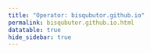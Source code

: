```yaml
---
title: "Operator: bisqubutor.github.io"
permalink: bisqubutor.github.io.html
datatable: true
hide_sidebar: true
---
```


<div>                        <script type="text/javascript">window.PlotlyConfig = {MathJaxConfig: 'local'};</script>
        <script src="https://cdn.plot.ly/plotly-2.4.2.min.js"></script>                <div id="03c1764f-eb3b-4557-92e7-db55bbd2140f" class="plotly-graph-div" style="height:100%; width:100%;"></div>            <script type="text/javascript">                                    window.PLOTLYENV=window.PLOTLYENV || {};                                    if (document.getElementById("03c1764f-eb3b-4557-92e7-db55bbd2140f")) {                    Plotly.newPlot(                        "03c1764f-eb3b-4557-92e7-db55bbd2140f",                        [{"name":"exit probability (%)","type":"scatter","x":["2021-08-08","2021-08-09","2021-08-10","2021-08-11","2021-08-12","2021-08-13","2021-08-14","2021-08-15","2021-08-16","2021-08-17","2021-08-18","2021-08-19","2021-08-20","2021-08-21","2021-08-22","2021-08-24","2021-08-25","2021-08-26","2021-08-27","2021-08-28","2021-08-29","2021-08-30","2021-08-31","2021-09-01","2021-09-02","2021-09-03","2021-09-04","2021-09-05","2021-09-06","2021-09-07","2021-09-09","2021-09-10","2021-09-11","2021-09-12","2021-09-13","2021-09-14","2021-09-15","2021-09-16","2021-09-17","2021-09-18","2021-09-19","2021-09-20","2021-09-21","2021-09-22","2021-09-23","2021-09-24","2021-09-25","2021-09-26","2021-09-27","2021-09-28","2021-09-29"],"xaxis":"x","y":[0.0,null,0.0,0.0,0.0,0.0,0.0,0.0,0.0,0.0,0.0,0.0,0.0,0.0,0.0,0.0,0.0,0.0,0.0,0.0,0.0,0.0,0.0,0.0,0.0,0.0,0.0,0.0,0.0,0.0,0.0,0.0,0.0,0.0,0.0,0.0,0.0,0.0,0.0,0.0,0.0,0.0,0.0,0.0,0.0,0.0,0.0,0.0,0.0,0.0,0.0],"yaxis":"y"},{"name":"guard probability (%)","type":"scatter","x":["2021-08-08","2021-08-09","2021-08-10","2021-08-11","2021-08-12","2021-08-13","2021-08-14","2021-08-15","2021-08-16","2021-08-17","2021-08-18","2021-08-19","2021-08-20","2021-08-21","2021-08-22","2021-08-24","2021-08-25","2021-08-26","2021-08-27","2021-08-28","2021-08-29","2021-08-30","2021-08-31","2021-09-01","2021-09-02","2021-09-03","2021-09-04","2021-09-05","2021-09-06","2021-09-07","2021-09-09","2021-09-10","2021-09-11","2021-09-12","2021-09-13","2021-09-14","2021-09-15","2021-09-16","2021-09-17","2021-09-18","2021-09-19","2021-09-20","2021-09-21","2021-09-22","2021-09-23","2021-09-24","2021-09-25","2021-09-26","2021-09-27","2021-09-28","2021-09-29"],"xaxis":"x","y":[0.0,null,0.0,0.0,0.0,0.0,0.0,0.0,0.0,0.0,0.0,0.0,0.0,0.0,0.0,0.0,0.0,0.0,0.0,0.0,0.0,0.0,0.0,0.0,0.0,0.0,0.0,0.0,0.0,0.0,0.0,0.03,0.17,0.27,0.32,0.34,0.37,0.4,0.38,0.36,0.4,0.43,0.42,0.38,0.32,0.28,0.27,0.23,0.21,0.15,0.04],"yaxis":"y"},{"name":"advertised bandwidth","type":"scatter","x":["2021-08-08","2021-08-09","2021-08-10","2021-08-11","2021-08-12","2021-08-13","2021-08-14","2021-08-15","2021-08-16","2021-08-17","2021-08-18","2021-08-19","2021-08-20","2021-08-21","2021-08-22","2021-08-24","2021-08-25","2021-08-26","2021-08-27","2021-08-28","2021-08-29","2021-08-30","2021-08-31","2021-09-01","2021-09-02","2021-09-03","2021-09-04","2021-09-05","2021-09-06","2021-09-07","2021-09-09","2021-09-10","2021-09-11","2021-09-12","2021-09-13","2021-09-14","2021-09-15","2021-09-16","2021-09-17","2021-09-18","2021-09-19","2021-09-20","2021-09-21","2021-09-22","2021-09-23","2021-09-24","2021-09-25","2021-09-26","2021-09-27","2021-09-28","2021-09-29"],"xaxis":"x","y":[0.0,0.28,0.7,0.02,0.06,0.18,0.18,0.2,0.58,0.7,0.53,0.26,0.73,0.69,0.67,1.15,1.58,1.49,1.54,1.61,1.42,1.72,1.72,1.64,1.72,2.15,2.04,2.14,2.17,2.06,1.92,15.84,17.07,17.06,16.92,17.69,17.63,17.55,17.19,17.59,17.38,17.13,17.35,15.62,13.17,13.87,13.84,14.08,14.35,4.38,4.59],"yaxis":"y2"}],                        {"hovermode":"x","template":{"data":{"bar":[{"error_x":{"color":"#2a3f5f"},"error_y":{"color":"#2a3f5f"},"marker":{"line":{"color":"#E5ECF6","width":0.5},"pattern":{"fillmode":"overlay","size":10,"solidity":0.2}},"type":"bar"}],"barpolar":[{"marker":{"line":{"color":"#E5ECF6","width":0.5},"pattern":{"fillmode":"overlay","size":10,"solidity":0.2}},"type":"barpolar"}],"carpet":[{"aaxis":{"endlinecolor":"#2a3f5f","gridcolor":"white","linecolor":"white","minorgridcolor":"white","startlinecolor":"#2a3f5f"},"baxis":{"endlinecolor":"#2a3f5f","gridcolor":"white","linecolor":"white","minorgridcolor":"white","startlinecolor":"#2a3f5f"},"type":"carpet"}],"choropleth":[{"colorbar":{"outlinewidth":0,"ticks":""},"type":"choropleth"}],"contour":[{"colorbar":{"outlinewidth":0,"ticks":""},"colorscale":[[0.0,"#0d0887"],[0.1111111111111111,"#46039f"],[0.2222222222222222,"#7201a8"],[0.3333333333333333,"#9c179e"],[0.4444444444444444,"#bd3786"],[0.5555555555555556,"#d8576b"],[0.6666666666666666,"#ed7953"],[0.7777777777777778,"#fb9f3a"],[0.8888888888888888,"#fdca26"],[1.0,"#f0f921"]],"type":"contour"}],"contourcarpet":[{"colorbar":{"outlinewidth":0,"ticks":""},"type":"contourcarpet"}],"heatmap":[{"colorbar":{"outlinewidth":0,"ticks":""},"colorscale":[[0.0,"#0d0887"],[0.1111111111111111,"#46039f"],[0.2222222222222222,"#7201a8"],[0.3333333333333333,"#9c179e"],[0.4444444444444444,"#bd3786"],[0.5555555555555556,"#d8576b"],[0.6666666666666666,"#ed7953"],[0.7777777777777778,"#fb9f3a"],[0.8888888888888888,"#fdca26"],[1.0,"#f0f921"]],"type":"heatmap"}],"heatmapgl":[{"colorbar":{"outlinewidth":0,"ticks":""},"colorscale":[[0.0,"#0d0887"],[0.1111111111111111,"#46039f"],[0.2222222222222222,"#7201a8"],[0.3333333333333333,"#9c179e"],[0.4444444444444444,"#bd3786"],[0.5555555555555556,"#d8576b"],[0.6666666666666666,"#ed7953"],[0.7777777777777778,"#fb9f3a"],[0.8888888888888888,"#fdca26"],[1.0,"#f0f921"]],"type":"heatmapgl"}],"histogram":[{"marker":{"pattern":{"fillmode":"overlay","size":10,"solidity":0.2}},"type":"histogram"}],"histogram2d":[{"colorbar":{"outlinewidth":0,"ticks":""},"colorscale":[[0.0,"#0d0887"],[0.1111111111111111,"#46039f"],[0.2222222222222222,"#7201a8"],[0.3333333333333333,"#9c179e"],[0.4444444444444444,"#bd3786"],[0.5555555555555556,"#d8576b"],[0.6666666666666666,"#ed7953"],[0.7777777777777778,"#fb9f3a"],[0.8888888888888888,"#fdca26"],[1.0,"#f0f921"]],"type":"histogram2d"}],"histogram2dcontour":[{"colorbar":{"outlinewidth":0,"ticks":""},"colorscale":[[0.0,"#0d0887"],[0.1111111111111111,"#46039f"],[0.2222222222222222,"#7201a8"],[0.3333333333333333,"#9c179e"],[0.4444444444444444,"#bd3786"],[0.5555555555555556,"#d8576b"],[0.6666666666666666,"#ed7953"],[0.7777777777777778,"#fb9f3a"],[0.8888888888888888,"#fdca26"],[1.0,"#f0f921"]],"type":"histogram2dcontour"}],"mesh3d":[{"colorbar":{"outlinewidth":0,"ticks":""},"type":"mesh3d"}],"parcoords":[{"line":{"colorbar":{"outlinewidth":0,"ticks":""}},"type":"parcoords"}],"pie":[{"automargin":true,"type":"pie"}],"scatter":[{"marker":{"colorbar":{"outlinewidth":0,"ticks":""}},"type":"scatter"}],"scatter3d":[{"line":{"colorbar":{"outlinewidth":0,"ticks":""}},"marker":{"colorbar":{"outlinewidth":0,"ticks":""}},"type":"scatter3d"}],"scattercarpet":[{"marker":{"colorbar":{"outlinewidth":0,"ticks":""}},"type":"scattercarpet"}],"scattergeo":[{"marker":{"colorbar":{"outlinewidth":0,"ticks":""}},"type":"scattergeo"}],"scattergl":[{"marker":{"colorbar":{"outlinewidth":0,"ticks":""}},"type":"scattergl"}],"scattermapbox":[{"marker":{"colorbar":{"outlinewidth":0,"ticks":""}},"type":"scattermapbox"}],"scatterpolar":[{"marker":{"colorbar":{"outlinewidth":0,"ticks":""}},"type":"scatterpolar"}],"scatterpolargl":[{"marker":{"colorbar":{"outlinewidth":0,"ticks":""}},"type":"scatterpolargl"}],"scatterternary":[{"marker":{"colorbar":{"outlinewidth":0,"ticks":""}},"type":"scatterternary"}],"surface":[{"colorbar":{"outlinewidth":0,"ticks":""},"colorscale":[[0.0,"#0d0887"],[0.1111111111111111,"#46039f"],[0.2222222222222222,"#7201a8"],[0.3333333333333333,"#9c179e"],[0.4444444444444444,"#bd3786"],[0.5555555555555556,"#d8576b"],[0.6666666666666666,"#ed7953"],[0.7777777777777778,"#fb9f3a"],[0.8888888888888888,"#fdca26"],[1.0,"#f0f921"]],"type":"surface"}],"table":[{"cells":{"fill":{"color":"#EBF0F8"},"line":{"color":"white"}},"header":{"fill":{"color":"#C8D4E3"},"line":{"color":"white"}},"type":"table"}]},"layout":{"annotationdefaults":{"arrowcolor":"#2a3f5f","arrowhead":0,"arrowwidth":1},"autotypenumbers":"strict","coloraxis":{"colorbar":{"outlinewidth":0,"ticks":""}},"colorscale":{"diverging":[[0,"#8e0152"],[0.1,"#c51b7d"],[0.2,"#de77ae"],[0.3,"#f1b6da"],[0.4,"#fde0ef"],[0.5,"#f7f7f7"],[0.6,"#e6f5d0"],[0.7,"#b8e186"],[0.8,"#7fbc41"],[0.9,"#4d9221"],[1,"#276419"]],"sequential":[[0.0,"#0d0887"],[0.1111111111111111,"#46039f"],[0.2222222222222222,"#7201a8"],[0.3333333333333333,"#9c179e"],[0.4444444444444444,"#bd3786"],[0.5555555555555556,"#d8576b"],[0.6666666666666666,"#ed7953"],[0.7777777777777778,"#fb9f3a"],[0.8888888888888888,"#fdca26"],[1.0,"#f0f921"]],"sequentialminus":[[0.0,"#0d0887"],[0.1111111111111111,"#46039f"],[0.2222222222222222,"#7201a8"],[0.3333333333333333,"#9c179e"],[0.4444444444444444,"#bd3786"],[0.5555555555555556,"#d8576b"],[0.6666666666666666,"#ed7953"],[0.7777777777777778,"#fb9f3a"],[0.8888888888888888,"#fdca26"],[1.0,"#f0f921"]]},"colorway":["#636efa","#EF553B","#00cc96","#ab63fa","#FFA15A","#19d3f3","#FF6692","#B6E880","#FF97FF","#FECB52"],"font":{"color":"#2a3f5f"},"geo":{"bgcolor":"white","lakecolor":"white","landcolor":"#E5ECF6","showlakes":true,"showland":true,"subunitcolor":"white"},"hoverlabel":{"align":"left"},"hovermode":"closest","mapbox":{"style":"light"},"paper_bgcolor":"white","plot_bgcolor":"#E5ECF6","polar":{"angularaxis":{"gridcolor":"white","linecolor":"white","ticks":""},"bgcolor":"#E5ECF6","radialaxis":{"gridcolor":"white","linecolor":"white","ticks":""}},"scene":{"xaxis":{"backgroundcolor":"#E5ECF6","gridcolor":"white","gridwidth":2,"linecolor":"white","showbackground":true,"ticks":"","zerolinecolor":"white"},"yaxis":{"backgroundcolor":"#E5ECF6","gridcolor":"white","gridwidth":2,"linecolor":"white","showbackground":true,"ticks":"","zerolinecolor":"white"},"zaxis":{"backgroundcolor":"#E5ECF6","gridcolor":"white","gridwidth":2,"linecolor":"white","showbackground":true,"ticks":"","zerolinecolor":"white"}},"shapedefaults":{"line":{"color":"#2a3f5f"}},"ternary":{"aaxis":{"gridcolor":"white","linecolor":"white","ticks":""},"baxis":{"gridcolor":"white","linecolor":"white","ticks":""},"bgcolor":"#E5ECF6","caxis":{"gridcolor":"white","linecolor":"white","ticks":""}},"title":{"x":0.05},"xaxis":{"automargin":true,"gridcolor":"white","linecolor":"white","ticks":"","title":{"standoff":15},"zerolinecolor":"white","zerolinewidth":2},"yaxis":{"automargin":true,"gridcolor":"white","linecolor":"white","ticks":"","title":{"standoff":15},"zerolinecolor":"white","zerolinewidth":2}}},"xaxis":{"anchor":"y","domain":[0.0,0.94],"rangeselector":{"buttons":[{"count":7,"label":"week","step":"day","stepmode":"backward"},{"count":1,"label":"month","step":"month","stepmode":"backward"},{"count":6,"label":"6 months","step":"month","stepmode":"backward"},{"count":1,"label":"year","step":"year","stepmode":"backward"},{"step":"all"}]}},"yaxis":{"anchor":"x","domain":[0.0,1.0],"rangemode":"nonnegative","ticksuffix":"%","title":{"text":"exit / guard probability"}},"yaxis2":{"anchor":"x","overlaying":"y","rangemode":"nonnegative","side":"right","ticksuffix":" Gbit/s","title":{"text":"advertised bandwidth"}}},                        {"responsive": true}                    )                };                            </script>        </div>

Only proven relays are included in the graph and table. A proven relay claims to be part of a domain
and can be verified to be part of it via the
["well-known" URL or DNS records](https://nusenu.github.io/ContactInfo-Information-Sharing-Specification/#proof).

<div class="datatable-begin"></div>

| Nickname                                                            |   Mbit/s | Exit   | IPv4                                                   | IPv6                                                                                               | First Seen   | Tor Version   | AS Name                        |
|:--------------------------------------------------------------------|---------:|:-------|:-------------------------------------------------------|:---------------------------------------------------------------------------------------------------|:-------------|:--------------|:-------------------------------|
| [bisqubutor](w/relay/00DAA8439FC3677FE505E60BB83AC2D71410E6DA.html) |       18 | N      | [107.189.13.137](https://stat.ripe.net/107.189.13.137) | [2605:6400:30:ee52:abad:babe:ca11:911](https://stat.ripe.net/2605:6400:30:ee52:abad:babe:ca11:911) | 2021-08-23   | 0.4.7.1-alpha | [PONYNET](w/as_number/AS53667) |
| [bisqubutor](w/relay/01492969B7E4883680B492CCE11B58D52B368C2D.html) |       20 | N      | [107.189.14.191](https://stat.ripe.net/107.189.14.191) | [2605:6400:30:ee60:abad:babe:ca11:911](https://stat.ripe.net/2605:6400:30:ee60:abad:babe:ca11:911) | 2021-08-23   | 0.4.7.1-alpha | [PONYNET](w/as_number/AS53667) |
| [bisqubutor](w/relay/01624A91757DD641C2981CE7DAACCD506E795CA8.html) |      214 | N      | [107.189.14.43](https://stat.ripe.net/107.189.14.43)   | [2605:6400:30:ee83::](https://stat.ripe.net/2605:6400:30:ee83::)                                   | 2021-08-22   | 0.4.7.1-alpha | [PONYNET](w/as_number/AS53667) |
| [bisqubutor](w/relay/02B5CCB59FE984786AB7ACDFC4DED70879770747.html) |       20 | N      | [107.189.13.147](https://stat.ripe.net/107.189.13.147) | [2605:6400:30:ee5b:abad:babe:ca11:911](https://stat.ripe.net/2605:6400:30:ee5b:abad:babe:ca11:911) | 2021-08-23   | 0.4.7.1-alpha | [PONYNET](w/as_number/AS53667) |
| [bisqubutor](w/relay/0BF5A9AA346E7E4EAC8226E180CF2F557BE14A25.html) |       23 | N      | [107.189.12.208](https://stat.ripe.net/107.189.12.208) | [2605:6400:30:ee6d::](https://stat.ripe.net/2605:6400:30:ee6d::)                                   | 2021-08-22   | 0.4.7.1-alpha | [PONYNET](w/as_number/AS53667) |
| [bisqubutor](w/relay/0F27EF4462E12703B5CB25F54AB559F4668BA550.html) |       17 | N      | [104.244.72.218](https://stat.ripe.net/104.244.72.218) | [2605:6400:30:ee7a::](https://stat.ripe.net/2605:6400:30:ee7a::)                                   | 2021-08-22   | 0.4.7.1-alpha | [PONYNET](w/as_number/AS53667) |
| [bisqubutor](w/relay/162758B7BB18B4E31A0F58C632055E0FBE513113.html) |       13 | N      | [107.189.14.180](https://stat.ripe.net/107.189.14.180) | [2605:6400:30:ef74:abad:babe:ca11:911](https://stat.ripe.net/2605:6400:30:ef74:abad:babe:ca11:911) | 2021-08-23   | 0.4.7.1-alpha | [PONYNET](w/as_number/AS53667) |
| [bisqubutor](w/relay/17D2620406FE715057B2E3A6FC18227281967E83.html) |        7 | N      | [107.189.28.87](https://stat.ripe.net/107.189.28.87)   | [2605:6400:30:ee59:abad:babe:ca11:911](https://stat.ripe.net/2605:6400:30:ee59:abad:babe:ca11:911) | 2021-08-23   | 0.4.7.1-alpha | [PONYNET](w/as_number/AS53667) |
| [bisqubutor](w/relay/1FD1A6D708A7E615F0E8B8584CA8FC7B4C6F2D47.html) |      221 | N      | [107.189.14.247](https://stat.ripe.net/107.189.14.247) | [2605:6400:30:ee84::](https://stat.ripe.net/2605:6400:30:ee84::)                                   | 2021-08-22   | 0.4.7.1-alpha | [PONYNET](w/as_number/AS53667) |
| [bisqubutor](w/relay/206DCC992F3108B80E7C090A93CDA94B5D454FCC.html) |       25 | N      | [107.189.14.232](https://stat.ripe.net/107.189.14.232) | [2605:6400:30:ee5a:abad:babe:ca11:911](https://stat.ripe.net/2605:6400:30:ee5a:abad:babe:ca11:911) | 2021-08-23   | 0.4.7.1-alpha | [PONYNET](w/as_number/AS53667) |
| [bisqubutor](w/relay/24372C3B67551ABDB0501CF2F7BE45789301486D.html) |       21 | N      | [107.189.14.212](https://stat.ripe.net/107.189.14.212) | [2605:6400:30:ee51:abad:babe:ca11:911](https://stat.ripe.net/2605:6400:30:ee51:abad:babe:ca11:911) | 2021-08-23   | 0.4.7.1-alpha | [PONYNET](w/as_number/AS53667) |
| [bisqubutor](w/relay/2499F2D4E947F341D897F7FEC8FA69CB44C97AD3.html) |       26 | N      | [104.244.75.53](https://stat.ripe.net/104.244.75.53)   | [2605:6400:30:ee5e:abad:babe:ca11:911](https://stat.ripe.net/2605:6400:30:ee5e:abad:babe:ca11:911) | 2021-08-23   | 0.4.7.1-alpha | [PONYNET](w/as_number/AS53667) |
| [bisqubutor](w/relay/293FC35431537DDF6FD293E408B2387878BC8803.html) |      234 | N      | [107.189.14.43](https://stat.ripe.net/107.189.14.43)   | [2605:6400:30:ee83::](https://stat.ripe.net/2605:6400:30:ee83::)                                   | 2021-08-22   | 0.4.7.1-alpha | [PONYNET](w/as_number/AS53667) |
| [bisqubutor](w/relay/396113606A9345FD5089F5AD36E276E396C5526B.html) |       16 | N      | [107.189.13.39](https://stat.ripe.net/107.189.13.39)   | [2605:6400:30:ee5d:abad:babe:ca11:911](https://stat.ripe.net/2605:6400:30:ee5d:abad:babe:ca11:911) | 2021-08-23   | 0.4.7.1-alpha | [PONYNET](w/as_number/AS53667) |
| [bisqubutor](w/relay/3DE6EB9D9996DC92DA292547A771FD87C4E6B0B4.html) |       19 | N      | [107.189.14.212](https://stat.ripe.net/107.189.14.212) | [2605:6400:30:ee51:abad:babe:ca11:911](https://stat.ripe.net/2605:6400:30:ee51:abad:babe:ca11:911) | 2021-08-23   | 0.4.7.1-alpha | [PONYNET](w/as_number/AS53667) |
| [bisqubutor](w/relay/4002380780C83A772D2EFE87E5DB2C7B463D1919.html) |      223 | N      | [107.189.12.20](https://stat.ripe.net/107.189.12.20)   | [2605:6400:30:ee80::](https://stat.ripe.net/2605:6400:30:ee80::)                                   | 2021-08-22   | 0.4.7.1-alpha | [PONYNET](w/as_number/AS53667) |
| [bisqubutor](w/relay/42FC6FFCE5E913FDC00A5905DB9475BC0F2811D1.html) |        3 | N      | [107.189.13.47](https://stat.ripe.net/107.189.13.47)   | [2605:6400:30:ee82::](https://stat.ripe.net/2605:6400:30:ee82::)                                   | 2021-08-22   | 0.4.7.1-alpha | [PONYNET](w/as_number/AS53667) |
| [bisqubutor](w/relay/4602F360A022C97B1DCEFC2A8951733AD088BE26.html) |       22 | N      | [107.189.14.180](https://stat.ripe.net/107.189.14.180) | [2605:6400:30:ef74:abad:babe:ca11:911](https://stat.ripe.net/2605:6400:30:ef74:abad:babe:ca11:911) | 2021-08-23   | 0.4.7.1-alpha | [PONYNET](w/as_number/AS53667) |
| [bisqubutor](w/relay/465836FA2D74731B9682CCAE7BEC5506288712AC.html) |      220 | N      | [107.189.12.20](https://stat.ripe.net/107.189.12.20)   | [2605:6400:30:ee80::](https://stat.ripe.net/2605:6400:30:ee80::)                                   | 2021-08-22   | 0.4.7.1-alpha | [PONYNET](w/as_number/AS53667) |
| [bisqubutor](w/relay/46B72814FC21DE3E699096C3B6E7A279AF725434.html) |       11 | N      | [104.244.72.218](https://stat.ripe.net/104.244.72.218) | [2605:6400:30:ee7a::](https://stat.ripe.net/2605:6400:30:ee7a::)                                   | 2021-08-22   | 0.4.7.1-alpha | [PONYNET](w/as_number/AS53667) |
| [bisqubutor](w/relay/47578A5152423A4E66F38493FE58837F3D0A691C.html) |       20 | N      | [104.244.79.116](https://stat.ripe.net/104.244.79.116) | [2605:6400:30:ee55:abad:babe:ca11:911](https://stat.ripe.net/2605:6400:30:ee55:abad:babe:ca11:911) | 2021-08-23   | 0.4.7.1-alpha | [PONYNET](w/as_number/AS53667) |
| [bisqubutor](w/relay/4A20EA6797BB7E1DA02FFECB82D28A2EC3DD4115.html) |       21 | N      | [107.189.14.116](https://stat.ripe.net/107.189.14.116) | [2605:6400:30:ee53:abad:babe:ca11:911](https://stat.ripe.net/2605:6400:30:ee53:abad:babe:ca11:911) | 2021-08-23   | 0.4.7.1-alpha | [PONYNET](w/as_number/AS53667) |
| [bisqubutor](w/relay/4BD3FBF068667B41D1A76C5BA689F46963B6D555.html) |        4 | N      | [209.141.51.111](https://stat.ripe.net/209.141.51.111) | [2605:6400:20:25c1::](https://stat.ripe.net/2605:6400:20:25c1::)                                   | 2021-08-22   | 0.4.7.1-alpha | [PONYNET](w/as_number/AS53667) |
| [bisqubutor](w/relay/4C47F8450189F564785113109ABE9BD57118185A.html) |        8 | N      | [104.244.72.221](https://stat.ripe.net/104.244.72.221) | [2605:6400:30:ee7e::](https://stat.ripe.net/2605:6400:30:ee7e::)                                   | 2021-08-22   | 0.4.7.1-alpha | [PONYNET](w/as_number/AS53667) |
| [bisqubutor](w/relay/5064A33EF7F6CDB4BD4EB32CF5F222B73639259C.html) |       31 | N      | [107.189.13.137](https://stat.ripe.net/107.189.13.137) | [2605:6400:30:ee52:abad:babe:ca11:911](https://stat.ripe.net/2605:6400:30:ee52:abad:babe:ca11:911) | 2021-08-23   | 0.4.7.1-alpha | [PONYNET](w/as_number/AS53667) |
| [bisqubutor](w/relay/53C7C5305D6AC99C25477D6E1E17F4A15FE44A7A.html) |      200 | N      | [209.141.37.134](https://stat.ripe.net/209.141.37.134) | [2605:6400:20:f168::](https://stat.ripe.net/2605:6400:20:f168::)                                   | 2021-08-21   | 0.4.7.1-alpha | [PONYNET](w/as_number/AS53667) |
| [bisqubutor](w/relay/55590D23896FA788884F313FDBDC2B5802EC0969.html) |       20 | N      | [107.189.14.117](https://stat.ripe.net/107.189.14.117) | [2605:6400:30:ee62:abad:babe:ca11:911](https://stat.ripe.net/2605:6400:30:ee62:abad:babe:ca11:911) | 2021-08-23   | 0.4.7.1-alpha | [PONYNET](w/as_number/AS53667) |
| [bisqubutor](w/relay/55CBC2BEA02F2187BC036B3A703936A9232A6B24.html) |        8 | N      | [104.244.72.221](https://stat.ripe.net/104.244.72.221) | [2605:6400:30:ee7e::](https://stat.ripe.net/2605:6400:30:ee7e::)                                   | 2021-08-22   | 0.4.7.1-alpha | [PONYNET](w/as_number/AS53667) |
| [bisqubutor](w/relay/5A783DAC3DD1666B6B9C5B35935B34847D6E9554.html) |      182 | N      | [107.189.14.239](https://stat.ripe.net/107.189.14.239) | [2605:6400:30:ee81::](https://stat.ripe.net/2605:6400:30:ee81::)                                   | 2021-08-22   | 0.4.7.1-alpha | [PONYNET](w/as_number/AS53667) |
| [bisqubutor](w/relay/5E2D0C65E26B52DDC559A97E6907BFDF455E5021.html) |       14 | N      | [107.189.14.101](https://stat.ripe.net/107.189.14.101) | [2605:6400:30:ee58:abad:babe:ca11:911](https://stat.ripe.net/2605:6400:30:ee58:abad:babe:ca11:911) | 2021-08-23   | 0.4.7.1-alpha | [PONYNET](w/as_number/AS53667) |
| [bisqubutor](w/relay/5E7BCE3F2FADA1881495D6234EB259D09A3BE7D8.html) |       28 | N      | [107.189.13.133](https://stat.ripe.net/107.189.13.133) | [2605:6400:30:ee5c:abad:babe:ca11:911](https://stat.ripe.net/2605:6400:30:ee5c:abad:babe:ca11:911) | 2021-08-23   | 0.4.7.1-alpha | [PONYNET](w/as_number/AS53667) |
| [bisqubutor](w/relay/61D11322259A3A2857CAECF5C0E93C8495B25BD5.html) |      180 | N      | [107.189.14.239](https://stat.ripe.net/107.189.14.239) | [2605:6400:30:ee81::](https://stat.ripe.net/2605:6400:30:ee81::)                                   | 2021-08-22   | 0.4.7.1-alpha | [PONYNET](w/as_number/AS53667) |
| [bisqubutor](w/relay/64BBAF4C83B342E94374A1F31B1689C64EC65BDC.html) |      173 | N      | [107.189.13.102](https://stat.ripe.net/107.189.13.102) | [2605:6400:30:ef00:feed:dead:beef:443](https://stat.ripe.net/2605:6400:30:ef00:feed:dead:beef:443) | 2021-08-20   | 0.4.7.1-alpha | [PONYNET](w/as_number/AS53667) |
| [bisqubutor](w/relay/6546E56BEDC540282FD52735B11CB58C476852B8.html) |       17 | N      | [107.189.14.30](https://stat.ripe.net/107.189.14.30)   | [2605:6400:30:ee6c::](https://stat.ripe.net/2605:6400:30:ee6c::)                                   | 2021-08-22   | 0.4.7.1-alpha | [PONYNET](w/as_number/AS53667) |
| [bisqubutor](w/relay/69637ACC094A79D871AAB7F51CCC41076F9BE89A.html) |       11 | N      | [107.189.14.30](https://stat.ripe.net/107.189.14.30)   | [2605:6400:30:ee6c::](https://stat.ripe.net/2605:6400:30:ee6c::)                                   | 2021-08-22   | 0.4.7.1-alpha | [PONYNET](w/as_number/AS53667) |
| [bisqubutor](w/relay/696C70B202F8609C35BDDFB9E3D03AB73A51DFBE.html) |       12 | N      | [107.189.13.133](https://stat.ripe.net/107.189.13.133) | [2605:6400:30:ee5c:abad:babe:ca11:911](https://stat.ripe.net/2605:6400:30:ee5c:abad:babe:ca11:911) | 2021-08-23   | 0.4.7.1-alpha | [PONYNET](w/as_number/AS53667) |
| [bisqubutor](w/relay/6D8FDB3F4E9314EB6A5BDC301665A201E3CCCF85.html) |       93 | N      | [198.98.62.35](https://stat.ripe.net/198.98.62.35)     | [2605:6400:10:fa8:9974:d3b:1832:8a1e](https://stat.ripe.net/2605:6400:10:fa8:9974:d3b:1832:8a1e)   | 2021-08-22   | 0.4.7.1-alpha | [PONYNET](w/as_number/AS53667) |
| [bisqubutor](w/relay/6D98919223B91201789FAD039C3133D59F5813DC.html) |      210 | N      | [107.189.14.247](https://stat.ripe.net/107.189.14.247) | [2605:6400:30:ee84::](https://stat.ripe.net/2605:6400:30:ee84::)                                   | 2021-08-22   | 0.4.7.1-alpha | [PONYNET](w/as_number/AS53667) |
| [bisqubutor](w/relay/6DF2F8ECD822810560F3541BE5FA45E61B9D463E.html) |      234 | N      | [107.189.12.101](https://stat.ripe.net/107.189.12.101) | [2605:6400:30:ee86::](https://stat.ripe.net/2605:6400:30:ee86::)                                   | 2021-08-22   | 0.4.7.1-alpha | [PONYNET](w/as_number/AS53667) |
| [bisqubutor](w/relay/6EC2C5061C7E50CB33C8443E6D762F935800FC1F.html) |       19 | N      | [107.189.1.210](https://stat.ripe.net/107.189.1.210)   | [2605:6400:30:ee63:abad:babe:ca11:911](https://stat.ripe.net/2605:6400:30:ee63:abad:babe:ca11:911) | 2021-08-23   | 0.4.7.1-alpha | [PONYNET](w/as_number/AS53667) |
| [bisqubutor](w/relay/703412F69F060DA60F201AE2CB2B56B4D4D39733.html) |        5 | N      | [107.189.14.109](https://stat.ripe.net/107.189.14.109) | [2605:6400:30:ee7d::](https://stat.ripe.net/2605:6400:30:ee7d::)                                   | 2021-08-22   | 0.4.7.1-alpha | [PONYNET](w/as_number/AS53667) |
| [bisqubutor](w/relay/7458F2EA1BFBEC20A65C6649A514BAFCB06E098E.html) |       20 | N      | [107.189.12.70](https://stat.ripe.net/107.189.12.70)   | [2605:6400:30:ee6b::](https://stat.ripe.net/2605:6400:30:ee6b::)                                   | 2021-08-22   | 0.4.7.1-alpha | [PONYNET](w/as_number/AS53667) |
| [bisqubutor](w/relay/7710C1CF7A4F8C8F4C963EB93601D813FAF45C03.html) |       25 | N      | [107.189.14.115](https://stat.ripe.net/107.189.14.115) | [2605:6400:30:ee54:abad:babe:ca11:911](https://stat.ripe.net/2605:6400:30:ee54:abad:babe:ca11:911) | 2021-08-23   | 0.4.7.1-alpha | [PONYNET](w/as_number/AS53667) |
| [bisqubutor](w/relay/7BA225C188D468E9731FB99DDB939533134F4FE1.html) |       15 | N      | [107.189.14.174](https://stat.ripe.net/107.189.14.174) | [2605:6400:30:ee6e::](https://stat.ripe.net/2605:6400:30:ee6e::)                                   | 2021-08-22   | 0.4.7.1-alpha | [PONYNET](w/as_number/AS53667) |
| [bisqubutor](w/relay/7CDCDE0C6815F9C81215DCB4D2F4370B33810E4A.html) |       18 | N      | [107.189.29.216](https://stat.ripe.net/107.189.29.216) | [2605:6400:30:ee56:abad:babe:ca11:911](https://stat.ripe.net/2605:6400:30:ee56:abad:babe:ca11:911) | 2021-08-23   | 0.4.7.1-alpha | [PONYNET](w/as_number/AS53667) |
| [bisqubutor](w/relay/7D933AACB73ADD2BD656517327FDC7DB6FFE9742.html) |      182 | N      | [107.189.13.102](https://stat.ripe.net/107.189.13.102) | [2605:6400:30:ef00:feed:beef:f00d:80](https://stat.ripe.net/2605:6400:30:ef00:feed:beef:f00d:80)   | 2021-08-20   | 0.4.7.1-alpha | [PONYNET](w/as_number/AS53667) |
| [bisqubutor](w/relay/7DB87735A80FF2C7B194FC086A6E559BF6924942.html) |       15 | N      | [107.189.14.62](https://stat.ripe.net/107.189.14.62)   | [2605:6400:30:ee77::](https://stat.ripe.net/2605:6400:30:ee77::)                                   | 2021-08-22   | 0.4.7.1-alpha | [PONYNET](w/as_number/AS53667) |
| [bisqubutor](w/relay/81766407BEFE7EAA4CFFFE31FEFEC8F7D5F39C98.html) |       25 | N      | [107.189.1.187](https://stat.ripe.net/107.189.1.187)   | [2605:6400:30:ee64:abad:babe:ca11:911](https://stat.ripe.net/2605:6400:30:ee64:abad:babe:ca11:911) | 2021-08-23   | 0.4.7.1-alpha | [PONYNET](w/as_number/AS53667) |
| [bisqubutor](w/relay/8269EE29D42DB69BCC29D26150B02177869FDBD1.html) |       26 | N      | [104.244.74.3](https://stat.ripe.net/104.244.74.3)     | [2605:6400:30:ee6a:abad:babe:ca11:911](https://stat.ripe.net/2605:6400:30:ee6a:abad:babe:ca11:911) | 2021-08-23   | 0.4.7.1-alpha | [PONYNET](w/as_number/AS53667) |
| [bisqubutor](w/relay/880BA897F01DDEB07611FBD4D466B8C40A141683.html) |       23 | N      | [107.189.14.116](https://stat.ripe.net/107.189.14.116) | [2605:6400:30:ee53:abad:babe:ca11:911](https://stat.ripe.net/2605:6400:30:ee53:abad:babe:ca11:911) | 2021-08-23   | 0.4.7.1-alpha | [PONYNET](w/as_number/AS53667) |
| [bisqubutor](w/relay/8A079D90375529B9A07EB7DF0CF5C64AD3E0E292.html) |       18 | N      | [107.189.12.71](https://stat.ripe.net/107.189.12.71)   | [2605:6400:30:ee8c:abad:babe:ca11:911](https://stat.ripe.net/2605:6400:30:ee8c:abad:babe:ca11:911) | 2021-08-23   | 0.4.7.1-alpha | [PONYNET](w/as_number/AS53667) |
| [bisqubutor](w/relay/8DA2547A149F5809A12F708126E18ED2DBB0957B.html) |       14 | N      | [107.189.14.109](https://stat.ripe.net/107.189.14.109) | [2605:6400:30:ee7d::](https://stat.ripe.net/2605:6400:30:ee7d::)                                   | 2021-08-22   | 0.4.7.1-alpha | [PONYNET](w/as_number/AS53667) |
| [bisqubutor](w/relay/8E38C8CDF4CDA95E7D629AE01B8B2817933EDD23.html) |      158 | N      | [107.189.13.149](https://stat.ripe.net/107.189.13.149) | [2605:6400:30:f045:b16:b00b:babe:80](https://stat.ripe.net/2605:6400:30:f045:b16:b00b:babe:80)     | 2021-08-11   | 0.4.7.1-alpha | [PONYNET](w/as_number/AS53667) |
| [bisqubutor](w/relay/923658C927393677385972C104A8934C30780F3F.html) |        5 | N      | [107.189.13.47](https://stat.ripe.net/107.189.13.47)   | [2605:6400:30:ee82::](https://stat.ripe.net/2605:6400:30:ee82::)                                   | 2021-08-22   | 0.4.7.1-alpha | [PONYNET](w/as_number/AS53667) |
| [bisqubutor](w/relay/9312C446A74D82A4A0BB03835499EF943226F2A3.html) |       38 | N      | [107.189.28.87](https://stat.ripe.net/107.189.28.87)   | [2605:6400:30:ee59:abad:babe:ca11:911](https://stat.ripe.net/2605:6400:30:ee59:abad:babe:ca11:911) | 2021-08-23   | 0.4.7.1-alpha | [PONYNET](w/as_number/AS53667) |
| [bisqubutor](w/relay/940C871AF53BE7F11D39679F623BFD78459E83A8.html) |        7 | N      | [107.189.14.223](https://stat.ripe.net/107.189.14.223) | [2605:6400:30:ee7b::](https://stat.ripe.net/2605:6400:30:ee7b::)                                   | 2021-08-22   | 0.4.7.1-alpha | [PONYNET](w/as_number/AS53667) |
| [bisqubutor](w/relay/95235DAF0E47C26045E95D37FF97540C9F4E92C3.html) |       17 | N      | [107.189.12.71](https://stat.ripe.net/107.189.12.71)   | [2605:6400:30:ee8c:abad:babe:ca11:911](https://stat.ripe.net/2605:6400:30:ee8c:abad:babe:ca11:911) | 2021-08-23   | 0.4.7.1-alpha | [PONYNET](w/as_number/AS53667) |
| [bisqubutor](w/relay/95B4C206DF2C0680FFEADB9AC1B7D05B8AB084C2.html) |       20 | N      | [107.189.12.208](https://stat.ripe.net/107.189.12.208) | [2605:6400:30:ee6d::](https://stat.ripe.net/2605:6400:30:ee6d::)                                   | 2021-08-22   | 0.4.7.1-alpha | [PONYNET](w/as_number/AS53667) |
| [bisqubutor](w/relay/995F697E8843BC4D3AB4CB6A265819A318E989FF.html) |       17 | N      | [107.189.12.26](https://stat.ripe.net/107.189.12.26)   | [2605:6400:30:ee7c::](https://stat.ripe.net/2605:6400:30:ee7c::)                                   | 2021-08-22   | 0.4.7.1-alpha | [PONYNET](w/as_number/AS53667) |
| [bisqubutor](w/relay/9CB1AB6CF719EF4FBD01565D2F151670124435AE.html) |       37 | N      | [107.189.14.187](https://stat.ripe.net/107.189.14.187) | [2605:6400:30:ee61:abad:babe:ca11:911](https://stat.ripe.net/2605:6400:30:ee61:abad:babe:ca11:911) | 2021-08-23   | 0.4.7.1-alpha | [PONYNET](w/as_number/AS53667) |
| [bisqubutor](w/relay/9E42A3B2E83BA7B3195190DB4792DBFBBEAD6897.html) |       14 | N      | [107.189.14.174](https://stat.ripe.net/107.189.14.174) | [2605:6400:30:ee6e::](https://stat.ripe.net/2605:6400:30:ee6e::)                                   | 2021-08-22   | 0.4.7.1-alpha | [PONYNET](w/as_number/AS53667) |
| [bisqubutor](w/relay/A0AE9A0D0F4A4B755339DE67F632D6EA26F0834F.html) |       13 | N      | [107.189.14.62](https://stat.ripe.net/107.189.14.62)   | [2605:6400:30:ee77::](https://stat.ripe.net/2605:6400:30:ee77::)                                   | 2021-08-22   | 0.4.7.1-alpha | [PONYNET](w/as_number/AS53667) |
| [bisqubutor](w/relay/A244DE8840B719F28FA6B113E3A7E485CE7E6F71.html) |       21 | N      | [107.189.14.115](https://stat.ripe.net/107.189.14.115) | [2605:6400:30:ee54:abad:babe:ca11:911](https://stat.ripe.net/2605:6400:30:ee54:abad:babe:ca11:911) | 2021-08-23   | 0.4.7.1-alpha | [PONYNET](w/as_number/AS53667) |
| [bisqubutor](w/relay/A3E2853FA5542CBF3BF84DD83C926F3C79C1586D.html) |       18 | N      | [107.189.6.126](https://stat.ripe.net/107.189.6.126)   | [2605:6400:30:ee57:abad:babe:ca11:911](https://stat.ripe.net/2605:6400:30:ee57:abad:babe:ca11:911) | 2021-08-23   | 0.4.7.1-alpha | [PONYNET](w/as_number/AS53667) |
| [bisqubutor](w/relay/A3FDF27CD46836EF7CB0A881605057CC2C4A8D5C.html) |       22 | N      | [107.189.4.126](https://stat.ripe.net/107.189.4.126)   | [2605:6400:30:ee7f::](https://stat.ripe.net/2605:6400:30:ee7f::)                                   | 2021-08-22   | 0.4.7.1-alpha | [PONYNET](w/as_number/AS53667) |
| [bisqubutor](w/relay/A4387A5C885F00E0BE3CC8509188C0BE80B70C9F.html) |       39 | N      | [107.189.13.39](https://stat.ripe.net/107.189.13.39)   | [2605:6400:30:ee5d:abad:babe:ca11:911](https://stat.ripe.net/2605:6400:30:ee5d:abad:babe:ca11:911) | 2021-08-23   | 0.4.7.1-alpha | [PONYNET](w/as_number/AS53667) |
| [bisqubutor](w/relay/A595684DB647720BB7659BA706DEB1629AFCAB9B.html) |       27 | N      | [107.189.8.126](https://stat.ripe.net/107.189.8.126)   | [2605:6400:30:ee5f:abad:babe:ca11:911](https://stat.ripe.net/2605:6400:30:ee5f:abad:babe:ca11:911) | 2021-08-23   | 0.4.7.1-alpha | [PONYNET](w/as_number/AS53667) |
| [bisqubutor](w/relay/A6225338F4722B6358B04869306F609F4D5E81B2.html) |      208 | N      | [209.141.37.134](https://stat.ripe.net/209.141.37.134) | [2605:6400:20:f168::](https://stat.ripe.net/2605:6400:20:f168::)                                   | 2021-08-21   | 0.4.7.1-alpha | [PONYNET](w/as_number/AS53667) |
| [bisqubutor](w/relay/A632FDB9F67502AB630E9C8D31F327FCC2A8A9E4.html) |       24 | N      | [107.189.1.187](https://stat.ripe.net/107.189.1.187)   | [2605:6400:30:ee64:abad:babe:ca11:911](https://stat.ripe.net/2605:6400:30:ee64:abad:babe:ca11:911) | 2021-08-23   | 0.4.7.1-alpha | [PONYNET](w/as_number/AS53667) |
| [bisqubutor](w/relay/A659749056DEC06DD3CDDCE56F5D04BEBA932A9B.html) |       13 | N      | [107.189.14.187](https://stat.ripe.net/107.189.14.187) | [2605:6400:30:ee61:abad:babe:ca11:911](https://stat.ripe.net/2605:6400:30:ee61:abad:babe:ca11:911) | 2021-08-23   | 0.4.7.1-alpha | [PONYNET](w/as_number/AS53667) |
| [bisqubutor](w/relay/AADA86C348DFA05598B8D2CF0263D7DC213C3C95.html) |       18 | N      | [107.189.14.101](https://stat.ripe.net/107.189.14.101) | [2605:6400:30:ee58:abad:babe:ca11:911](https://stat.ripe.net/2605:6400:30:ee58:abad:babe:ca11:911) | 2021-08-23   | 0.4.7.1-alpha | [PONYNET](w/as_number/AS53667) |
| [bisqubutor](w/relay/B07A9EFD4B254B3B8C06579C1B10785C2FDD5C26.html) |       11 | N      | [107.189.14.232](https://stat.ripe.net/107.189.14.232) | [2605:6400:30:ee5a:abad:babe:ca11:911](https://stat.ripe.net/2605:6400:30:ee5a:abad:babe:ca11:911) | 2021-08-23   | 0.4.7.1-alpha | [PONYNET](w/as_number/AS53667) |
| [bisqubutor](w/relay/B4C75EB90D58D286A9BB3DA02344DE0A8CAF3191.html) |       22 | N      | [107.189.13.147](https://stat.ripe.net/107.189.13.147) | [2605:6400:30:ee5b:abad:babe:ca11:911](https://stat.ripe.net/2605:6400:30:ee5b:abad:babe:ca11:911) | 2021-08-23   | 0.4.7.1-alpha | [PONYNET](w/as_number/AS53667) |
| [bisqubutor](w/relay/BE582CEFF3204E86ED6510C5AD00697817FEEC6A.html) |        5 | N      | [107.189.12.70](https://stat.ripe.net/107.189.12.70)   | [2605:6400:30:ee6b::](https://stat.ripe.net/2605:6400:30:ee6b::)                                   | 2021-08-22   | 0.4.7.1-alpha | [PONYNET](w/as_number/AS53667) |
| [bisqubutor](w/relay/C12259352DA56FD9E5B3930A2AFA54EF62FBCCD7.html) |       15 | N      | [107.189.1.210](https://stat.ripe.net/107.189.1.210)   | [2605:6400:30:ee63:abad:babe:ca11:911](https://stat.ripe.net/2605:6400:30:ee63:abad:babe:ca11:911) | 2021-08-23   | 0.4.7.1-alpha | [PONYNET](w/as_number/AS53667) |
| [bisqubutor](w/relay/CB0ED2962ADEACFD67ABD84CC9806F6991BB9F98.html) |       22 | N      | [107.189.8.126](https://stat.ripe.net/107.189.8.126)   | [2605:6400:30:ee5f:abad:babe:ca11:911](https://stat.ripe.net/2605:6400:30:ee5f:abad:babe:ca11:911) | 2021-08-23   | 0.4.7.1-alpha | [PONYNET](w/as_number/AS53667) |
| [bisqubutor](w/relay/D153741DEA2D6ED63EEF2554147B323E922487D4.html) |       19 | N      | [107.189.4.126](https://stat.ripe.net/107.189.4.126)   | [2605:6400:30:ee7f::](https://stat.ripe.net/2605:6400:30:ee7f::)                                   | 2021-08-22   | 0.4.7.1-alpha | [PONYNET](w/as_number/AS53667) |
| [bisqubutor](w/relay/D36BC8F6C2004D352D8115832A3FCECC41B377A7.html) |       21 | N      | [104.244.74.3](https://stat.ripe.net/104.244.74.3)     | [2605:6400:30:ee6a:abad:babe:ca11:911](https://stat.ripe.net/2605:6400:30:ee6a:abad:babe:ca11:911) | 2021-08-23   | 0.4.7.1-alpha | [PONYNET](w/as_number/AS53667) |
| [bisqubutor](w/relay/E05799EDF55809849303E7F6F32F952BF172377F.html) |       23 | N      | [104.244.75.53](https://stat.ripe.net/104.244.75.53)   | [2605:6400:30:ee5e:abad:babe:ca11:911](https://stat.ripe.net/2605:6400:30:ee5e:abad:babe:ca11:911) | 2021-08-23   | 0.4.7.1-alpha | [PONYNET](w/as_number/AS53667) |
| [bisqubutor](w/relay/E182F5DFCFF3E9562E859B0302DBA660B20CB8C6.html) |       19 | N      | [107.189.12.26](https://stat.ripe.net/107.189.12.26)   | [2605:6400:30:ee7c::](https://stat.ripe.net/2605:6400:30:ee7c::)                                   | 2021-08-22   | 0.4.7.1-alpha | [PONYNET](w/as_number/AS53667) |
| [bisqubutor](w/relay/E47FFD3A42891C4BE0B2D1892F42B0C916DF2109.html) |       19 | N      | [104.244.79.116](https://stat.ripe.net/104.244.79.116) | [2605:6400:30:ee55:abad:babe:ca11:911](https://stat.ripe.net/2605:6400:30:ee55:abad:babe:ca11:911) | 2021-08-23   | 0.4.7.1-alpha | [PONYNET](w/as_number/AS53667) |
| [bisqubutor](w/relay/E95D385D9C17121C302610B6E14C40E15AD992D2.html) |       21 | N      | [107.189.6.126](https://stat.ripe.net/107.189.6.126)   | [2605:6400:30:ee57:abad:babe:ca11:911](https://stat.ripe.net/2605:6400:30:ee57:abad:babe:ca11:911) | 2021-08-23   | 0.4.7.1-alpha | [PONYNET](w/as_number/AS53667) |
| [bisqubutor](w/relay/EF4626CD419223D290EB2C60E33765C9BB9EF3A7.html) |       15 | N      | [107.189.29.216](https://stat.ripe.net/107.189.29.216) | [2605:6400:30:ee56:abad:babe:ca11:911](https://stat.ripe.net/2605:6400:30:ee56:abad:babe:ca11:911) | 2021-08-23   | 0.4.7.1-alpha | [PONYNET](w/as_number/AS53667) |
| [bisqubutor](w/relay/F03221DCA38F06BDB8B0C063B5AC6E3393794B24.html) |       11 | N      | [107.189.12.101](https://stat.ripe.net/107.189.12.101) | [2605:6400:30:ee86::](https://stat.ripe.net/2605:6400:30:ee86::)                                   | 2021-08-22   | 0.4.7.1-alpha | [PONYNET](w/as_number/AS53667) |
| [bisqubutor](w/relay/F87FF2B0775DDB075C2410A7B7BA3FFA364B9DEB.html) |       17 | N      | [107.189.14.223](https://stat.ripe.net/107.189.14.223) | [2605:6400:30:ee7b::](https://stat.ripe.net/2605:6400:30:ee7b::)                                   | 2021-08-22   | 0.4.7.1-alpha | [PONYNET](w/as_number/AS53667) |
| [bisqubutor](w/relay/FA4B1D0E922F79171106B1F285CBFC4D8495A20B.html) |       90 | N      | [198.98.62.35](https://stat.ripe.net/198.98.62.35)     | [2605:6400:10:fa8:fcec:2ca0:7fc1:e1b5](https://stat.ripe.net/2605:6400:10:fa8:fcec:2ca0:7fc1:e1b5) | 2021-08-22   | 0.4.7.1-alpha | [PONYNET](w/as_number/AS53667) |
| [bisqubutor](w/relay/FACEC680840F0A86E2217B38C9C7F0C013320627.html) |       26 | N      | [107.189.14.191](https://stat.ripe.net/107.189.14.191) | [2605:6400:30:ee60:abad:babe:ca11:911](https://stat.ripe.net/2605:6400:30:ee60:abad:babe:ca11:911) | 2021-08-23   | 0.4.7.1-alpha | [PONYNET](w/as_number/AS53667) |
| [bisqubutor](w/relay/FDC07B85B348D7F10E28233414C88B37525D0DD5.html) |       30 | N      | [107.189.14.117](https://stat.ripe.net/107.189.14.117) | [2605:6400:30:ee62:abad:babe:ca11:911](https://stat.ripe.net/2605:6400:30:ee62:abad:babe:ca11:911) | 2021-08-23   | 0.4.7.1-alpha | [PONYNET](w/as_number/AS53667) |
| [bisqubutor](w/relay/FF381073B27419EC62B75597F773FDB19295C22B.html) |        5 | N      | [209.141.51.111](https://stat.ripe.net/209.141.51.111) | [2605:6400:20:25c1::](https://stat.ripe.net/2605:6400:20:25c1::)                                   | 2021-08-22   | 0.4.7.1-alpha | [PONYNET](w/as_number/AS53667) |
| [bisqubutor](w/relay/FF96CB5DEEF6DDA874F79230809BC3DB5D139275.html) |      192 | N      | [107.189.13.149](https://stat.ripe.net/107.189.13.149) | [2605:6400:30:f045:c01d:cafe:d00d:443](https://stat.ripe.net/2605:6400:30:f045:c01d:cafe:d00d:443) | 2021-08-11   | 0.4.7.1-alpha | [PONYNET](w/as_number/AS53667) |

<div class="datatable-end"></div> 